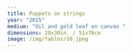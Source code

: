 ```yaml
---
title: Puppets on strings
year: "2015"
medium: "Oil and gold leaf on canvas "
dimensions: 20x30in. / 51x76cm
image: /img/fables/10.jpeg
---
```





